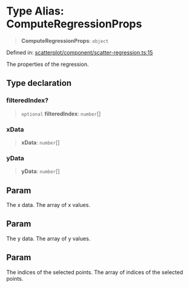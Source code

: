 # Type Alias: ComputeRegressionProps

> **ComputeRegressionProps**: `object`

Defined in: [scatterplot/component/scatter-regression.ts:15](https://github.com/GeoDaCenter/openassistant/blob/f1f258826ab8e671a18170ebc60cc2939607e736/packages/echarts/src/scatterplot/component/scatter-regression.ts#L15)

The properties of the regression.

## Type declaration

### filteredIndex?

> `optional` **filteredIndex**: `number`[]

### xData

> **xData**: `number`[]

### yData

> **yData**: `number`[]

## Param

The x data. The array of x values.

## Param

The y data. The array of y values.

## Param

The indices of the selected points. The array of indices of the selected points.
